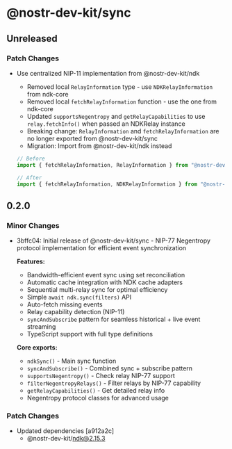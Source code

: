 # @nostr-dev-kit/sync

## Unreleased

### Patch Changes

- Use centralized NIP-11 implementation from @nostr-dev-kit/ndk
  - Removed local `RelayInformation` type - use `NDKRelayInformation` from ndk-core
  - Removed local `fetchRelayInformation` function - use the one from ndk-core
  - Updated `supportsNegentropy` and `getRelayCapabilities` to use `relay.fetchInfo()` when passed an NDKRelay instance
  - Breaking change: `RelayInformation` and `fetchRelayInformation` are no longer exported from @nostr-dev-kit/sync
  - Migration: Import from @nostr-dev-kit/ndk instead

  ```typescript
  // Before
  import { fetchRelayInformation, RelayInformation } from "@nostr-dev-kit/sync";

  // After
  import { fetchRelayInformation, NDKRelayInformation } from "@nostr-dev-kit/ndk";
  ```

## 0.2.0

### Minor Changes

- 3bffc04: Initial release of @nostr-dev-kit/sync - NIP-77 Negentropy protocol implementation for efficient event synchronization

    **Features:**
    - Bandwidth-efficient event sync using set reconciliation
    - Automatic cache integration with NDK cache adapters
    - Sequential multi-relay sync for optimal efficiency
    - Simple `await ndk.sync(filters)` API
    - Auto-fetch missing events
    - Relay capability detection (NIP-11)
    - `syncAndSubscribe` pattern for seamless historical + live event streaming
    - TypeScript support with full type definitions

    **Core exports:**
    - `ndkSync()` - Main sync function
    - `syncAndSubscribe()` - Combined sync + subscribe pattern
    - `supportsNegentropy()` - Check relay NIP-77 support
    - `filterNegentropyRelays()` - Filter relays by NIP-77 capability
    - `getRelayCapabilities()` - Get detailed relay info
    - Negentropy protocol classes for advanced usage

### Patch Changes

- Updated dependencies [a912a2c]
    - @nostr-dev-kit/ndk@2.15.3
